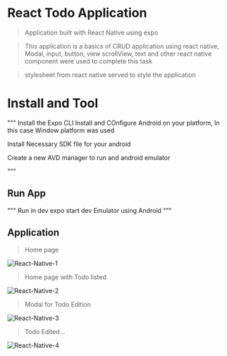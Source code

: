 # React Todo Application

> Application built with React Native using expo

> This application is a basics of CRUD application using react native, Modal, input, button, view scrollView, text and other react native component were used to complete this task

> stylesheet from react native served to style the application

# Install and Tool
"""
Install the Expo CLI
Install and COnfigure Android on your platform, In this case Window platform was used

Install Necessary SDK file for your android

Create a new AVD manager to run and android emulator

"""

## Run App
"""
Run in dev
expo start dev
Emulator using Android
"""

## Application
> Home page

![React-Native-1](https://user-images.githubusercontent.com/33326635/79270409-6739df80-7e9e-11ea-807f-6b4b51f72352.JPG)

> Home page with Todo listed

![React-Native-2](https://user-images.githubusercontent.com/33326635/79270627-c5ff5900-7e9e-11ea-97fe-26ea6c80a6f8.JPG)

> Modal for Todo Edition

![React-Native-3](https://user-images.githubusercontent.com/33326635/79270643-cbf53a00-7e9e-11ea-8929-eab94c7d1227.JPG)

> Todo Edited...

![React-Native-4](https://user-images.githubusercontent.com/33326635/79270663-d1eb1b00-7e9e-11ea-9a5e-dccfd6b194cb.JPG)
